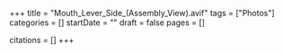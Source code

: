 +++
title = "Mouth_Lever_Side_(Assembly_View).avif"
tags = ["Photos"]
categories = []
startDate = ""
draft = false
pages = []

citations = []
+++
